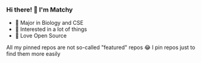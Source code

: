 ### Hi there! 👋 I'm Matchy
- 🧬 Major in Biology and CSE
- 🎈 Interested in a lot of things
- 💜 Love Open Source

All my pinned repos are not so-called "featured" repos 😂 I pin repos just to find them more easily
